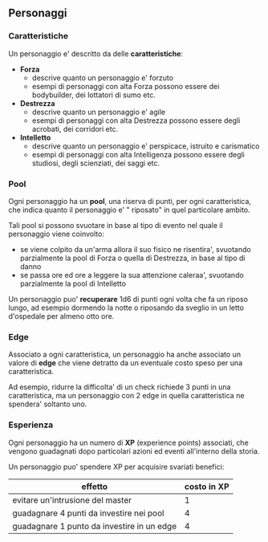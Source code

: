 ## Personaggi

### Caratteristiche

Un personaggio e' descritto da delle **caratteristiche**:

- **Forza**
    - descrive quanto un personaggio e' forzuto
    - esempi di personaggi con alta Forza possono essere dei bodybuilder, dei lottatori di sumo etc.
- **Destrezza**
    - descrive quanto un personaggio e' agile
    - esempi di personaggi con alta Destrezza possono essere degli acrobati, dei corridori etc.
- **Intelletto**
    - descrive quanto un personaggio e' perspicace, istruito e carismatico
    - esempi di personaggi con alta Intelligenza possono essere degli studiosi, degli scienziati, dei saggi etc.

### Pool

Ogni personaggio ha un **pool**, una riserva di punti, per ogni caratteristica, che indica quanto il personaggio e' "
riposato" in quel particolare ambito.

Tali pool si possono svuotare in base al tipo di evento nel quale il personaggio viene coinvolto:

- se viene colpito da un'arma allora il suo fisico ne risentira', svuotando parzialmente la pool di Forza o quella di
  Destrezza, in base al tipo di danno
- se passa ore ed ore a leggere la sua attenzione caleraa', svuotando parzialmente la pool di Intelletto

Un personaggio puo' **recuperare** 1d6 di punti ogni volta che fa un riposo lungo, ad esempio dormendo la notte o
riposando da sveglio in un letto d'ospedale per almeno otto ore.

### Edge

Associato a ogni caratteristica, un personaggio ha anche associato un valore di **edge** che viene detratto da un
eventuale costo speso per una caratteristica.

Ad esempio, ridurre la difficolta' di un check richiede 3 punti in una caratteristica, ma un personaggio con 2 edge in
quella caratteristica ne spendera' soltanto uno.

### Esperienza

Ogni personaggio ha un numero di **XP** (experience points) associati, che vengono guadagnati dopo particolari azioni ed
eventi all'interno della storia.

Un personaggio puo' spendere XP per acquisire svariati benefici:

| effetto | costo in XP |
|---|---|
| evitare un'intrusione del master | 1 |
| guadagnare 4 punti da investire nei pool | 4 |
| guadagnare 1 punto da investire in un edge | 4 |
  